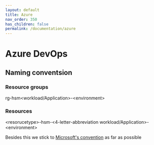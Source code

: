 ```yaml
---
layout: default
title: Azure
nav_order: 350
has_children: false
permalink: /documentation/azure
---
```


# Azure DevOps

## Naming conventsion
### Resource groups
rg-hsm\<workload/Application\>-\<environment\>

### Resources
\<resorucetype\>-hsm-\<4-letter-abbreviation workload/Application\>-\<environment\>



Besides this we stick to [Microsoft's convention](https://docs.microsoft.com/en-us/azure/cloud-adoption-framework/ready/azure-best-practices/resource-naming) as far as possible
